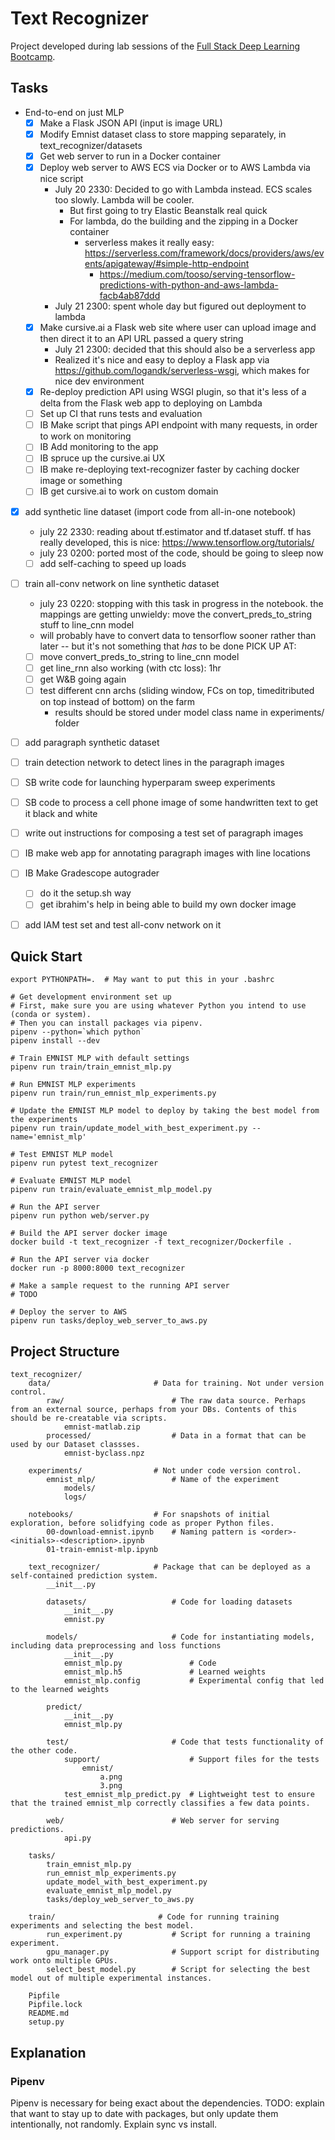 # Text Recognizer

Project developed during lab sessions of the [Full Stack Deep Learning Bootcamp](https://fullstackdeeplearning.com/bootcamp).

## Tasks

- End-to-end on just MLP
    - [x] Make a Flask JSON API (input is image URL)
    - [x] Modify Emnist dataset class to store mapping separately, in text_recognizer/datasets
    - [x] Get web server to run in a Docker container
    - [x] Deploy web server to AWS ECS via Docker or to AWS Lambda via nice script
        - July 20 2330: Decided to go with Lambda instead. ECS scales too slowly. Lambda will be cooler.
            - But first going to try Elastic Beanstalk real quick
            - For lambda, do the building and the zipping in a Docker container
                - serverless makes it really easy: https://serverless.com/framework/docs/providers/aws/events/apigateway/#simple-http-endpoint
                    - https://medium.com/tooso/serving-tensorflow-predictions-with-python-and-aws-lambda-facb4ab87ddd
        - July 21 2300: spent whole day but figured out deployment to lambda
    - [x] Make cursive.ai a Flask web site where user can upload image and then direct it to an API URL passed a query string
        - July 21 2300: decided that this should also be a serverless app
        - Realized it's nice and easy to deploy a Flask app via https://github.com/logandk/serverless-wsgi, which makes for nice dev environment
    - [x] Re-deploy prediction API using WSGI plugin, so that it's less of a delta from the Flask web app to deploying on Lambda
    - [ ] Set up CI that runs tests and evaluation
    - [ ] IB Make script that pings API endpoint with many requests, in order to work on monitoring
    - [ ] IB Add monitoring to the app
    - [ ] IB spruce up the cursive.ai UX
    - [ ] IB make re-deploying text-recognizer faster by caching docker image or something
    - [ ] IB get cursive.ai to work on custom domain

- [x] add synthetic line dataset (import code from all-in-one notebook)
    - july 22 2330: reading about tf.estimator and tf.dataset stuff. tf has really developed, this is nice: https://www.tensorflow.org/tutorials/
    - july 23 0200: ported most of the code, should be going to sleep now
    - [ ] add self-caching to speed up loads
- [ ] train all-conv network on line synthetic dataset
    - july 23 0220: stopping with this task in progress in the notebook. the mappings are getting unwieldy: move the convert_preds_to_string stuff to line_cnn model
    - will probably have to convert data to tensorflow sooner rather than later -- but it's not something that *has* to be done
    PICK UP AT:
    - [ ] move convert_preds_to_string to line_cnn model
    - [ ] get line_rnn also working (with ctc loss): 1hr
    - [ ] get W&B going again
    - [ ] test different cnn archs (sliding window, FCs on top, timeditributed on top instead of bottom) on the farm
        - results should be stored under model class name in experiments/ folder

- [ ] add paragraph synthetic dataset
- [ ] train detection network to detect lines in the paragraph images
- [ ] SB write code for launching hyperparam sweep experiments
- [ ] SB code to process a cell phone image of some handwritten text to get it black and white
- [ ] write out instructions for composing a test set of paragraph images
- [ ] IB make web app for annotating paragraph images with line locations
- [ ] IB Make Gradescope autograder
    - [ ] do it the setup.sh way
    - [ ] get ibrahim's help in being able to build my own docker image
- [ ] add IAM test set and test all-conv network on it



## Quick Start

```
export PYTHONPATH=.  # May want to put this in your .bashrc

# Get development environment set up
# First, make sure you are using whatever Python you intend to use (conda or system).
# Then you can install packages via pipenv.
pipenv --python=`which python`
pipenv install --dev

# Train EMNIST MLP with default settings
pipenv run train/train_emnist_mlp.py

# Run EMNIST MLP experiments
pipenv run train/run_emnist_mlp_experiments.py

# Update the EMNIST MLP model to deploy by taking the best model from the experiments
pipenv run train/update_model_with_best_experiment.py --name='emnist_mlp'

# Test EMNIST MLP model
pipenv run pytest text_recognizer

# Evaluate EMNIST MLP model
pipenv run train/evaluate_emnist_mlp_model.py

# Run the API server
pipenv run python web/server.py

# Build the API server docker image
docker build -t text_recognizer -f text_recognizer/Dockerfile .

# Run the API server via docker
docker run -p 8000:8000 text_recognizer

# Make a sample request to the running API server
# TODO

# Deploy the server to AWS
pipenv run tasks/deploy_web_server_to_aws.py
```

## Project Structure

```
text_recognizer/
    data/                       # Data for training. Not under version control.
        raw/                        # The raw data source. Perhaps from an external source, perhaps from your DBs. Contents of this should be re-creatable via scripts.
            emnist-matlab.zip
        processed/                  # Data in a format that can be used by our Dataset classses.
            emnist-byclass.npz

    experiments/                # Not under code version control.
        emnist_mlp/                 # Name of the experiment
            models/
            logs/

    notebooks/                  # For snapshots of initial exploration, before solidfying code as proper Python files.
        00-download-emnist.ipynb    # Naming pattern is <order>-<initials>-<description>.ipynb
        01-train-emnist-mlp.ipynb

    text_recognizer/            # Package that can be deployed as a self-contained prediction system.
        __init__.py

        datasets/                   # Code for loading datasets
            __init__.py
            emnist.py

        models/                     # Code for instantiating models, including data preprocessing and loss functions
            __init__.py
            emnist_mlp.py               # Code
            emnist_mlp.h5               # Learned weights
            emnist_mlp.config           # Experimental config that led to the learned weights

        predict/
            __init__.py
            emnist_mlp.py

        test/                       # Code that tests functionality of the other code.
            support/                    # Support files for the tests
                emnist/
                    a.png
                    3.png
            test_emnist_mlp_predict.py  # Lightweight test to ensure that the trained emnist_mlp correctly classifies a few data points.

        web/                        # Web server for serving predictions.
            api.py

    tasks/
        train_emnist_mlp.py
        run_emnist_mlp_experiments.py
        update_model_with_best_experiment.py
        evaluate_emnist_mlp_model.py
        tasks/deploy_web_server_to_aws.py

    train/                       # Code for running training experiments and selecting the best model.
        run_experiment.py           # Script for running a training experiment.
        gpu_manager.py              # Support script for distributing work onto multiple GPUs.
        select_best_model.py        # Script for selecting the best model out of multiple experimental instances.

    Pipfile
    Pipfile.lock
    README.md
    setup.py
```

## Explanation

### Pipenv

Pipenv is necessary for being exact about the dependencies.
TODO: explain that want to stay up to date with packages, but only update them intentionally, not randomly. Explain sync vs install.
